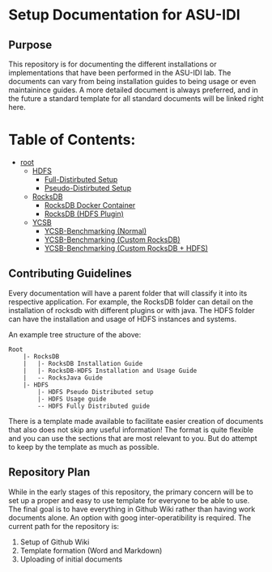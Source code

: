 # Setup Documentation for ASU-IDI

## Purpose
This repository is for documenting the different installations or implementations that have been performed in the ASU-IDI lab. The documents can vary from being installation guides to being usage or even maintainince guides. A more detailed document is always preferred, and in the future a standard template for all standard documents will be linked right here.

# Table of Contents:

+ [root](./)
    + [HDFS](./HDFS/)
        + [Full-Distirbuted Setup](./HDFS/HDFS%20Full-Distributed%20Setup.md)
        + [Pseudo-Distirbuted Setup](./HDFS/HDFS%20Pseudo-Distributed%20Setup.md)
    + [RocksDB](./RocksDB/)
        + [RocksDB Docker Container](./RocksDB/Rocksdb-Docker.md)
        + [RocksDB (HDFS Plugin)](./RocksDB/Rocksdb-HDFS%20Installation.md)
    + [YCSB](./YCSB/)
        + [YCSB-Benchmarking (Normal)](./YCSB/YCSB-Benchmarking.md)
        + [YCSB-Benchmarking (Custom RocksDB)](./YCSB/YCSB-Custom-Benchmarking.md)
        + [YCSB-Benchmarking (Custom RocksDB + HDFS)](./YCSB/YCSB-Custom-Benchmarking%20(HDFS).md)


## Contributing Guidelines
Every documentation will have a parent folder that will classify it into its respective application. For example, the RocksDB folder can detail on the installation of rocksdb with different plugins or with java. The HDFS folder can have the installation and usage of HDFS instances and systems. 

An example tree structure of the above:
```
Root
    |- RocksDB
    |   |- RocksDB Installation Guide
    |   |- RocksDB-HDFS Installation and Usage Guide
    |   -- RocksJava Guide
    |- HDFS
        |- HDFS Pseudo Distributed setup
        |- HDFS Usage guide
        -- HDFS Fully Distributed guide
```

There is a template made available to facilitate easier creation of documents that also does not skip any useful information! The format is quite flexible and you can use the sections that are most relevant to you. But do attempt to keep by the template as much as possible.

## Repository Plan
While in the early stages of this repository, the primary concern will be to set up a proper and easy to use template for everyone to be able to use. The final goal is to have everything in Github Wiki rather than having work documents alone. An option with goog inter-operatibility is required. The current path for the repository is:

1. Setup of Github Wiki
2. Template formation (Word and Markdown)
3. Uploading of initial documents

